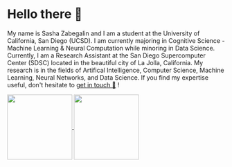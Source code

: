 # Hello there 👋

My name is Sasha Zabegalin and I am a student at the University of California, San Diego (UCSD). I am currently majoring in Cognitive Science - Machine Learning & Neural Computation while minoring in Data Science. Currently, I am a Research Assistant at the San Diego Supercomputer Center (SDSC) located in the beautiful city of La Jolla, California. My research is in the fields of Artifical Intelligence, Computer Science, Machine Learning, Neural Networks, and Data Science. If you find my expertise useful, don't hesitate to [get in touch 📨](mailto:azabegalin@ucsd.edu) !

<a href="https://github.com/sashazabegalin">
  <img align="center" height="150" src="https://github-readme-stats.vercel.app/api?username=sashazabegalin&hide=issues&count_private=true&show_icons=true&include_all_commits=true&cache_seconds=7200" />

<a href="https://github.com/sashazabegalin">
  <img align="center" height="150" src="https://github-readme-stats.vercel.app/api/top-langs?username=sashazabegalin&langs_count=10&layout=compact&include_all_commits=true&cache_seconds=14400" />
</a>

<!--
GitHub Readme stats from: https://github.com/anuraghazra/github-readme-stats
-->

# 
